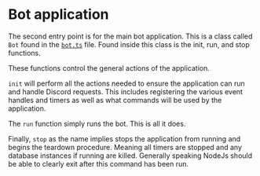 # Bot application

The second entry point is for the main bot application. This is a class called `Bot` found in
the [`bot.ts`](src/objects/bot.ts) file. Found inside this class is the init, run, and stop functions.

These functions control the general actions of the application.

`init` will perform all the actions needed to ensure the application can run and handle Discord requests. This includes
registering the various event handles and timers as well as what commands will be used by the application.

The `run` function simply runs the bot. This is all it does.

Finally, `stop` as the name implies stops the application from running and begins the teardown procedure. Meaning all
timers are stopped and any database instances if running are killed. Generally speaking NodeJs should be able to clearly
exit after this command has been run.